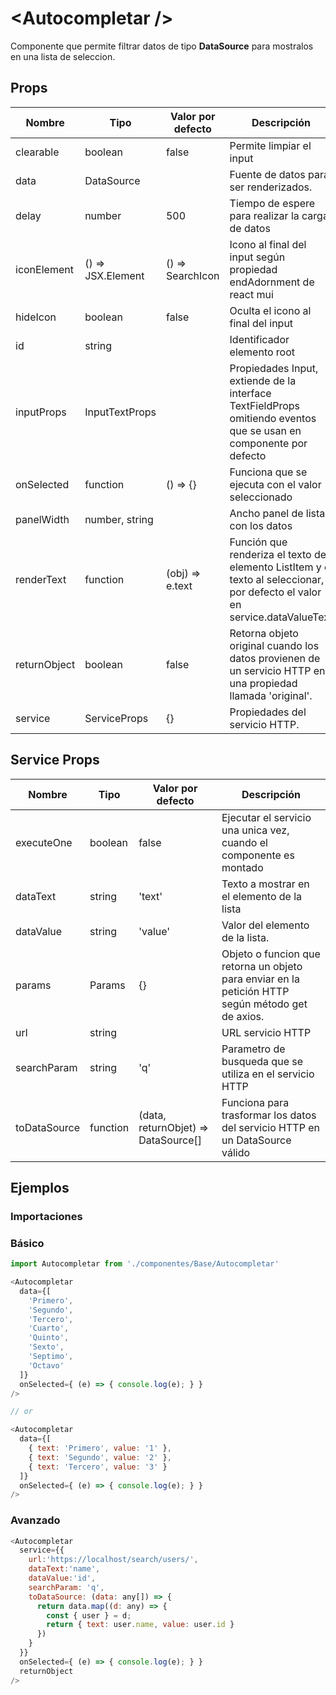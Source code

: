 # &lt;Autocompletar /&gt;

Componente que permite filtrar datos de tipo **DataSource** para mostralos en una lista de seleccion.

## Props

| Nombre         | Tipo        | Valor por defecto          | Descripción |
|----------------|-------------|----------------------------|-------------|
| clearable      | boolean     | false    | Permite limpiar el input |
| data           | DataSource  |          | Fuente de datos para ser renderizados.  |
| delay          | number      | 500      | Tiempo de espere para realizar la carga de datos  |
| iconElement    | () => JSX.Element | () => SearchIcon   | Icono al final del input según propiedad endAdornment de react mui |
| hideIcon       | boolean     | false    | Oculta el icono al final del input |
| id             | string      |          | Identificador elemento root  |
| inputProps     | InputTextProps |       | Propiedades Input, extiende de la interface TextFieldProps omitiendo eventos que se usan en componente por defecto |
| onSelected     | function    | () => {} | Funciona que se ejecuta con el valor seleccionado |
| panelWidth     | number, string |       | Ancho panel de lista con los datos  |
| renderText     | function    | (obj) => e.text | Función que renderiza el texto del elemento ListItem y el texto al seleccionar, por defecto el valor en service.dataValueText |
| returnObject   | boolean     | false    | Retorna objeto original cuando los datos provienen de un servicio HTTP en una propiedad llamada 'original'. |
| service        | ServiceProps | {} | Propiedades del servicio HTTP. |


## Service Props

| Nombre         | Tipo        | Valor por defecto          | Descripción |
|----------------|-------------|----------------------------|-------------|
| executeOne     | boolean     | false    | Ejecutar el servicio una unica vez, cuando el componente es montado |
| dataText       | string      | 'text'   | Texto a mostrar en el elemento de la lista |
| dataValue      | string      | 'value'  | Valor del elemento de la lista.  |
| params         | Params      | {}       | Objeto o funcion que retorna un objeto para enviar en la petición HTTP según método get de axios. |
| url            | string      |          | URL servicio HTTP  |
| searchParam    | string      | 'q'      | Parametro de busqueda que se utiliza en el servicio HTTP |
| toDataSource   | function    | (data, returnObjet) => DataSource[] | Funciona para trasformar los datos del servicio HTTP en un DataSource válido |

## Ejemplos

### Importaciones

### Básico
```js
import Autocompletar from './componentes/Base/Autocompletar'
```

```js
<Autocompletar
  data={[
    'Primero',
    'Segundo',
    'Tercero',
    'Cuarto',
    'Quinto',
    'Sexto',
    'Septimo',
    'Octavo'
  ]}
  onSelected={ (e) => { console.log(e); } }
/>

// or

<Autocompletar
  data={[
    { text: 'Primero', value: '1' },
    { text: 'Segundo', value: '2' },
    { text: 'Tercero', value: '3' }
  ]}
  onSelected={ (e) => { console.log(e); } }
/>
```

### Avanzado

```js
<Autocompletar
  service={{
    url:'https://localhost/search/users/',
    dataText:'name',
    dataValue:'id',
    searchParam: 'q',
    toDataSource: (data: any[]) => {
      return data.map((d: any) => {
        const { user } = d;
        return { text: user.name, value: user.id }
      })
    }
  }}
  onSelected={ (e) => { console.log(e); } }
  returnObject
/>
```
